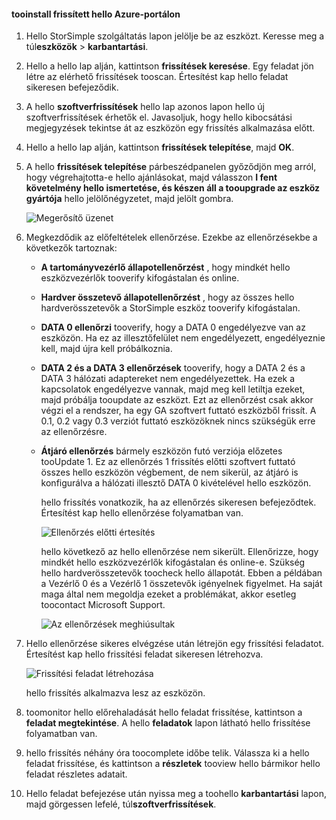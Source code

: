 <!--author=alkohli last changed: 02/06/17-->

#### <a name="tooinstall-an-update-from-hello-azure-portal"></a>tooinstall frissített hello Azure-portálon

1. Hello StorSimple szolgáltatás lapon jelölje be az eszközt. Keresse meg a túl**eszközök** > **karbantartási**.
2. Hello a hello lap alján, kattintson **frissítések keresése**. Egy feladat jön létre az elérhető frissítések tooscan. Értesítést kap hello feladat sikeresen befejeződik.
3. A hello **szoftverfrissítések** hello lap azonos lapon hello új szoftverfrissítések érhetők el. Javasoljuk, hogy hello kibocsátási megjegyzések tekintse át az eszközön egy frissítés alkalmazása előtt.
4. Hello a hello lap alján, kattintson **frissítések telepítése**, majd **OK**.
5. A hello **frissítések telepítése** párbeszédpanelen győződjön meg arról, hogy végrehajtotta-e hello ajánlásokat, majd válasszon **I fent követelmény hello ismertetése, és készen áll a tooupgrade az eszköz gyártója** hello jelölőnégyzetet, majd jelölt gombra.
   
    ![Megerősítő üzenet](./media/storsimple-install-update2-via-portal/InstallUpdate12_2M.png)
6. Megkezdődik az előfeltételek ellenőrzése. Ezekbe az ellenőrzésekbe a következők tartoznak:
   
   * **A tartományvezérlő állapotellenőrzést** , hogy mindkét hello eszközvezérlők tooverify kifogástalan és online.
   * **Hardver összetevő állapotellenőrzést** , hogy az összes hello hardverösszetevők a StorSimple eszköz tooverify kifogástalan.
   * **DATA 0 ellenőrzi** tooverify, hogy a DATA 0 engedélyezve van az eszközön. Ha ez az illesztőfelület nem engedélyezett, engedélyeznie kell, majd újra kell próbálkoznia.
   * **DATA 2 és a DATA 3 ellenőrzések** tooverify, hogy a DATA 2 és a DATA 3 hálózati adaptereket nem engedélyezettek. Ha ezek a kapcsolatok engedélyezve vannak, majd meg kell letiltja ezeket, majd próbálja tooupdate az eszközt. Ezt az ellenőrzést csak akkor végzi el a rendszer, ha egy GA szoftvert futtató eszközből frissít. A 0.1, 0.2 vagy 0.3 verziót futtató eszközöknek nincs szükségük erre az ellenőrzésre.
   * **Átjáró ellenőrzés** bármely eszközön futó verziója előzetes tooUpdate 1. Ez az ellenőrzés 1 frissítés előtti szoftvert futtató összes hello eszközön végbement, de nem sikerül, az átjáró is konfigurálva a hálózati illesztő DATA 0 kivételével hello eszközön.
     
     hello frissítés vonatkozik, ha az ellenőrzés sikeresen befejeződtek. Értesítést kap hello ellenőrzése folyamatban van.
     
     ![Ellenőrzés előtti értesítés](./media/storsimple-install-update2-via-portal/InstallUpdate12_3M.png)
     
     hello következő az hello ellenőrzése nem sikerült. Ellenőrizze, hogy mindkét hello eszközvezérlők kifogástalan és online-e. Szükség hello hardverösszetevők toocheck hello állapotát. Ebben a példában a Vezérlő 0 és a Vezérlő 1 összetevők igényelnek figyelmet. Ha saját maga által nem megoldja ezeket a problémákat, akkor esetleg toocontact Microsoft Support.
     
       ![Az ellenőrzések meghiúsultak](./media/storsimple-install-update2-via-portal/HCS_PreUpgradeChecksFailed-include.png)
7. Hello ellenőrzése sikeres elvégzése után létrejön egy frissítési feladatot. Értesítést kap hello frissítési feladat sikeresen létrehozva.
   
    ![Frissítési feladat létrehozása](./media/storsimple-install-update2-via-portal/InstallUpdate12_44M.png)
   
    hello frissítés alkalmazva lesz az eszközön.
    
8. toomonitor hello előrehaladását hello feladat frissítése, kattintson a **feladat megtekintése**. A hello **feladatok** lapon látható hello frissítése folyamatban van.
9. hello frissítés néhány óra toocomplete időbe telik. Válassza ki a hello feladat frissítése, és kattintson a **részletek** tooview hello bármikor hello feladat részletes adatait.
10. Hello feladat befejezése után nyissa meg a toohello **karbantartási** lapon, majd görgessen lefelé, túl**szoftverfrissítések**.

